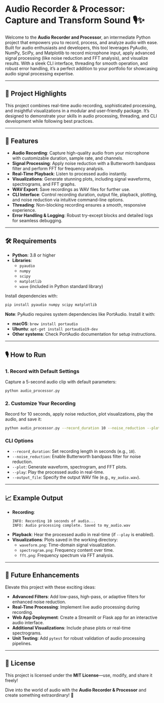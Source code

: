 # Audio Recorder & Processor: Capture and Transform Sound 🎙️✨

Welcome to the **Audio Recorder and Processor**, an intermediate Python project that empowers you to record, process, and analyze audio with ease. Built for audio enthusiasts and developers, this tool leverages PyAudio, NumPy, SciPy, and Matplotlib to record microphone input, apply advanced signal processing (like noise reduction and FFT analysis), and visualize results. With a sleek CLI interface, threading for smooth operation, and robust error handling, it’s a perfect addition to your portfolio for showcasing audio signal processing expertise.

---

## 🌟 Project Highlights
This project combines real-time audio recording, sophisticated processing, and insightful visualizations in a modular and user-friendly package. It’s designed to demonstrate your skills in audio processing, threading, and CLI development while following best practices.

---

## 🚀 Features
- **Audio Recording**: Capture high-quality audio from your microphone with customizable duration, sample rate, and channels.
- **Signal Processing**: Apply noise reduction with a Butterworth bandpass filter and perform FFT for frequency analysis.
- **Real-Time Playback**: Listen to processed audio instantly.
- **Visualizations**: Generate stunning plots, including signal waveforms, spectrograms, and FFT graphs.
- **WAV Export**: Save recordings as WAV files for further use.
- **CLI Interface**: Control recording duration, output file, playback, plotting, and noise reduction via intuitive command-line options.
- **Threading**: Non-blocking recording ensures a smooth, responsive experience.
- **Error Handling & Logging**: Robust try-except blocks and detailed logs for seamless debugging.

---

## 🛠️ Requirements
- **Python**: 3.8 or higher
- **Libraries**:
  - `pyaudio`
  - `numpy`
  - `scipy`
  - `matplotlib`
  - `wave` (included in Python standard library)

Install dependencies with:
```bash
pip install pyaudio numpy scipy matplotlib
```

**Note**: PyAudio requires system dependencies like PortAudio. Install it with:
- **macOS**: `brew install portaudio`
- **Ubuntu**: `apt-get install portaudio19-dev`
- **Other systems**: Check PortAudio documentation for setup instructions.

---

## 🎙️ How to Run

### 1. Record with Default Settings
Capture a 5-second audio clip with default parameters:
```bash
python audio_processor.py
```

### 2. Customize Your Recording
Record for 10 seconds, apply noise reduction, plot visualizations, play the audio, and save it:
```bash
python audio_processor.py --record_duration 10 --noise_reduction --plot --play --output_file my_audio.wav
```

### CLI Options
- `--record_duration`: Set recording length in seconds (e.g., `10`).
- `--noise_reduction`: Enable Butterworth bandpass filter for noise reduction.
- `--plot`: Generate waveform, spectrogram, and FFT plots.
- `--play`: Play the processed audio in real-time.
- `--output_file`: Specify the output WAV file (e.g., `my_audio.wav`).

---

## 📈 Example Output
- **Recording**:
  ```
  INFO: Recording 10 seconds of audio...
  INFO: Audio processing complete. Saved to my_audio.wav
  ```
- **Playback**: Hear the processed audio in real-time (if `--play` is enabled).
- **Visualizations**: Plots saved in the working directory:
  - `waveform.png`: Time-domain signal visualization.
  - `spectrogram.png`: Frequency content over time.
  - `fft.png`: Frequency spectrum via FFT analysis.

---

## 🔮 Future Enhancements
Elevate this project with these exciting ideas:
- **Advanced Filters**: Add low-pass, high-pass, or adaptive filters for enhanced noise reduction.
- **Real-Time Processing**: Implement live audio processing during recording.
- **Web App Deployment**: Create a Streamlit or Flask app for an interactive audio interface.
- **Additional Visualizations**: Include phase plots or real-time spectrograms.
- **Unit Testing**: Add `pytest` for robust validation of audio processing pipelines.

---

## 📜 License
This project is licensed under the **MIT License**—use, modify, and share it freely!

Dive into the world of audio with the **Audio Recorder & Processor** and create something extraordinary! 🎵